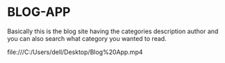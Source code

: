 # BLOG-APP
Basically this is the blog site having the categories description author and you can also search what category you wanted to read.

file:///C:/Users/dell/Desktop/Blog%20App.mp4

